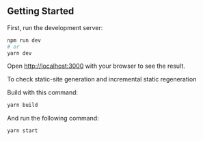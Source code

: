 ## Getting Started

First, run the development server:

```bash
npm run dev
# or
yarn dev
```

Open [http://localhost:3000](http://localhost:3000) with your browser to see the result.

To check static-site generation and incremental static regeneration

Build with this command:

```bash
yarn build
```

And run the following command:

```bash
yarn start
```
